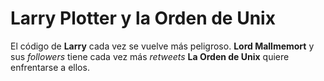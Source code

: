 
# Larry Plotter y la Orden de Unix

El código de **Larry** cada vez se vuelve más peligroso.
**Lord Mallmemort** y sus *followers* tiene cada vez más *retweets*
**La Orden de Unix** quiere enfrentarse a ellos.
